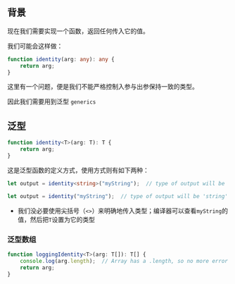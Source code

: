 ## 背景

现在我们需要实现一个函数，返回任何传入它的值。

我们可能会这样做：

```ts
function identity(arg: any): any {
    return arg;
}
```

这里有一个问题，便是我们不能严格控制入参与出参保持一致的类型。

因此我们需要用到泛型 `generics`

## 泛型

```ts
function identity<T>(arg: T): T {
    return arg;
}
```

这是泛型函数的定义方式，使用方式则有如下两种：

```ts
let output = identity<string>("myString");  // type of output will be 'string'
```

```ts
let output = identity("myString");  // type of output will be 'string'
```

- 我们没必要使用尖括号（`<>`）来明确地传入类型；编译器可以查看`myString`的值，然后把`T`设置为它的类型

### 

### 泛型数组

```ts
function loggingIdentity<T>(arg: T[]): T[] {
    console.log(arg.length);  // Array has a .length, so no more error
    return arg;
}
```

